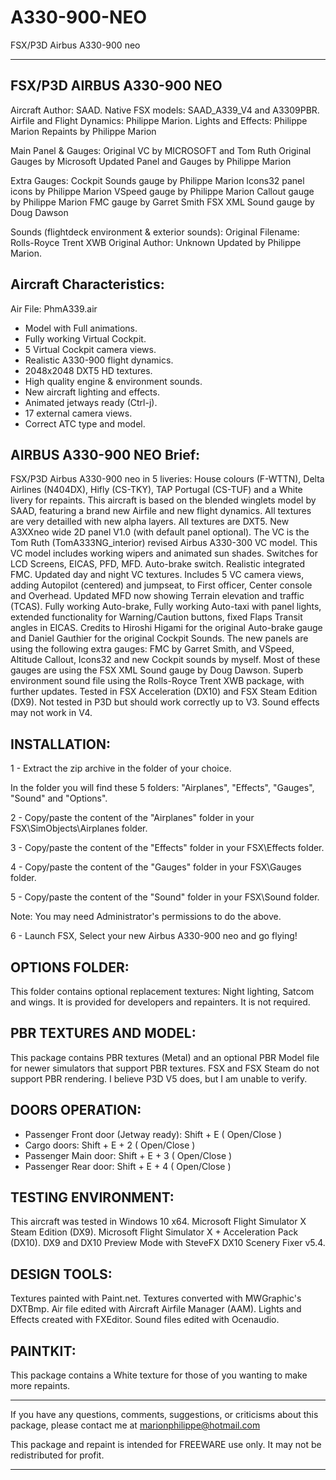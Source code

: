 # A330-900-NEO
 FSX/P3D Airbus A330-900 neo

------------------------------------
  FSX/P3D AIRBUS A330-900 NEO
------------------------------------

Aircraft Author: SAAD.
Native FSX models: SAAD_A339_V4 and A3309PBR. 
Airfile and Flight Dynamics: Philippe Marion.
Lights and Effects: Philippe Marion
Repaints by Philippe Marion

Main Panel & Gauges:
	Original VC by MICROSOFT and Tom Ruth
	Original Gauges by Microsoft
	Updated Panel and Gauges by Philippe Marion

Extra Gauges:
	Cockpit Sounds gauge by Philippe Marion
	Icons32 panel icons by Philippe Marion
	VSpeed gauge by Philippe Marion
	Callout gauge by Philippe Marion
	FMC gauge by Garret Smith
	FSX XML Sound gauge by Doug Dawson

Sounds (flightdeck environment & exterior sounds):
	Original Filename: Rolls-Royce Trent XWB
	Original Author: Unknown
	Updated by Philippe Marion.
 

Aircraft Characteristics:
-----------------------
Air File: PhmA339.air

- Model with Full animations.
- Fully working Virtual Cockpit.
- 5 Virtual Cockpit camera views.
- Realistic A330-900 flight dynamics.
- 2048x2048 DXT5 HD textures.
- High quality engine & environment sounds.
- New aircraft lighting and effects.
- Animated jetways ready (Ctrl-j).
- 17 external camera views.
- Correct ATC type and model.


AIRBUS A330-900 NEO Brief:
------------------------------
FSX/P3D Airbus A330-900 neo in 5 liveries: House colours (F-WTTN), Delta Airlines (N404DX), Hifly (CS-TKY), TAP Portugal (CS-TUF) and a White livery for repaints.
This aircraft is based on the blended winglets model by SAAD, featuring a brand new Airfile and new flight dynamics. All textures are very detailled with new alpha layers. All textures are DXT5. New A3XXneo wide 2D panel V1.0 (with default panel optional).
The VC is the Tom Ruth (TomA333NG_interior) revised Airbus A330-300 VC model. This VC model includes working wipers and animated sun shades. Switches for LCD Screens, EICAS, PFD, MFD. Auto-brake switch. Realistic integrated FMC.
Updated day and night VC textures. Includes 5 VC camera views, adding Autopilot (centered) and jumpseat, to First officer, Center console and Overhead. Updated MFD now showing Terrain elevation and traffic (TCAS).
Fully working Auto-brake, Fully working Auto-taxi with panel lights, extended functionality for Warning/Caution buttons, fixed Flaps Transit angles in EICAS. Credits to Hiroshi Higami for the original Auto-brake gauge and Daniel Gauthier for the original Cockpit Sounds.
The new panels are using the following extra gauges: FMC by Garret Smith, and VSpeed, Altitude Callout, Icons32 and new Cockpit sounds by myself. Most of these gauges are using the FSX XML Sound gauge by Doug Dawson.
Superb environment sound file using the Rolls-Royce Trent XWB package, with further updates. Tested in FSX Acceleration (DX10) and FSX Steam Edition (DX9). Not tested in P3D but should work correctly up to V3. Sound effects may not work in V4.


INSTALLATION:
---------------
1 - Extract the zip archive in the folder of your choice.

In the folder you will find these 5 folders: "Airplanes", "Effects", "Gauges", "Sound" and "Options".

2 - Copy/paste the content of the "Airplanes" folder in your FSX\SimObjects\Airplanes folder.

3 - Copy/paste the content of the "Effects" folder in your FSX\Effects folder.

4 - Copy/paste the content of the "Gauges" folder in your FSX\Gauges folder.

5 - Copy/paste the content of the "Sound" folder in your FSX\Sound folder.

Note: You may need Administrator's permissions to do the above.

6 - Launch FSX, Select your new Airbus A330-900 neo and go flying!


OPTIONS FOLDER:
-----------------
This folder contains optional replacement textures: Night lighting, Satcom and wings.
It is provided for developers and repainters. It is not required.


PBR TEXTURES AND MODEL:
---------------------------
This package contains PBR textures (Metal) and an optional PBR Model file for newer simulators that support PBR textures.
FSX and FSX Steam do not support PBR rendering. I believe P3D V5 does, but I am unable to verify.


DOORS OPERATION:
-------------------
- Passenger Front door (Jetway ready):	Shift + E ( Open/Close )
- Cargo doors:										Shift + E + 2 ( Open/Close )
- Passenger Main door:							Shift + E + 3 ( Open/Close )
- Passenger Rear door:							Shift + E + 4 ( Open/Close )


TESTING ENVIRONMENT:
------------------------
This aircraft was tested in Windows 10 x64.
Microsoft Flight Simulator X Steam Edition (DX9).
Microsoft Flight Simulator X + Acceleration Pack (DX10).
DX9 and DX10 Preview Mode with SteveFX DX10 Scenery Fixer v5.4.


DESIGN TOOLS:
---------------
Textures painted with Paint.net.
Textures converted with MWGraphic's DXTBmp.
Air file edited with Aircraft Airfile Manager (AAM).
Lights and Effects created with FXEditor.
Sound files edited with Ocenaudio.


PAINTKIT:
----------
This package contains a White texture for those of you wanting to make more repaints.


---------------------------------------------------------------

If you have any questions, comments, suggestions, or criticisms about this package, please contact me at marionphilippe@hotmail.com

This package and repaint is intended for FREEWARE use only. It may not be redistributed for profit.

---------------------------------------------------------------


